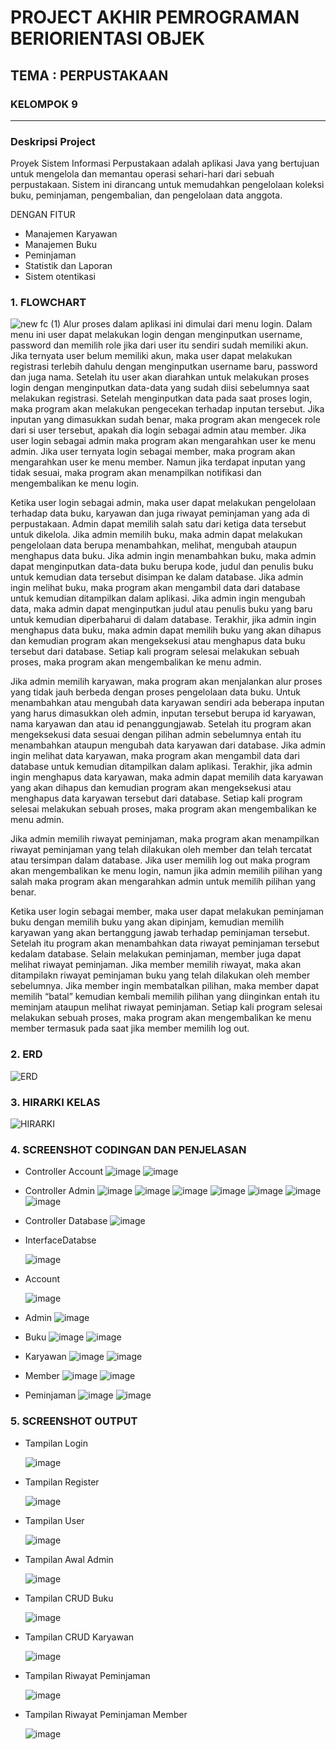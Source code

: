 # PROJECT AKHIR PEMROGRAMAN BERIORIENTASI OBJEK 
## TEMA : PERPUSTAKAAN
### KELOMPOK 9
------
### Deskripsi Project

Proyek Sistem Informasi Perpustakaan adalah aplikasi Java yang bertujuan untuk mengelola dan memantau operasi sehari-hari dari sebuah perpustakaan. Sistem ini dirancang untuk memudahkan pengelolaan koleksi buku, peminjaman, pengembalian, dan pengelolaan data anggota.

DENGAN FITUR

- Manajemen Karyawan
- Manajemen Buku
- Peminjaman
- Statistik dan Laporan
- Sistem otentikasi

### 1. FLOWCHART
![new fc (1)](https://github.com/Novandra7/PA-PBO/assets/122107967/48395052-fea1-4846-855e-43e160f7f43d)
Alur proses dalam aplikasi ini dimulai dari menu login. Dalam menu ini user dapat melakukan login dengan menginputkan username, password dan memilih role jika dari user itu sendiri sudah memiliki akun. Jika ternyata user belum memiliki akun, maka user dapat melakukan registrasi terlebih dahulu dengan menginputkan username baru, password dan juga nama. Setelah itu user akan diarahkan untuk melakukan proses login dengan menginputkan data-data yang sudah diisi sebelumnya saat melakukan registrasi. Setelah menginputkan data pada saat proses login, maka program akan melakukan pengecekan terhadap inputan tersebut. Jika inputan yang dimasukkan sudah benar, maka program akan mengecek role dari si user tersebut, apakah dia login sebagai admin atau member. Jika user login sebagai admin maka program akan mengarahkan user ke menu admin. Jika user ternyata login sebagai member, maka program akan mengarahkan user ke menu member. Namun jika terdapat inputan yang tidak sesuai, maka program akan menampilkan notifikasi dan mengembalikan ke menu login.

Ketika user login sebagai admin, maka user dapat melakukan pengelolaan terhadap data buku, karyawan dan juga riwayat peminjaman yang ada di perpustakaan. Admin dapat memilih salah satu dari ketiga data tersebut untuk dikelola. Jika admin memilih buku, maka admin dapat melakukan pengelolaan data berupa menambahkan, melihat, mengubah ataupun menghapus data buku. Jika admin ingin menambahkan buku, maka admin dapat menginputkan data-data buku berupa kode, judul dan penulis buku untuk kemudian data tersebut disimpan ke dalam database. Jika admin ingin melihat buku, maka program akan mengambil data dari database untuk kemudian ditampilkan dalam aplikasi. Jika admin ingin mengubah data, maka admin dapat menginputkan judul atau penulis buku yang baru untuk kemudian diperbaharui di dalam database. Terakhir, jika admin ingin menghapus data buku, maka admin dapat memilih buku yang akan dihapus dan kemudian program akan mengeksekusi atau menghapus data buku tersebut dari database. Setiap kali program selesai melakukan sebuah proses, maka program akan mengembalikan ke menu admin.

Jika admin memilih karyawan, maka program akan menjalankan alur proses yang tidak jauh berbeda dengan proses pengelolaan data buku. Untuk menambahkan atau mengubah data karyawan sendiri ada beberapa inputan yang harus dimasukkan oleh admin, inputan tersebut berupa id karyawan, nama karyawan dan atau  id penanggungjawab. Setelah itu program akan mengeksekusi data sesuai dengan pilihan admin sebelumnya entah itu menambahkan ataupun mengubah data karyawan dari database. Jika admin ingin melihat data karyawan, maka program akan mengambil data dari database untuk kemudian ditampilkan dalam aplikasi. Terakhir, jika admin ingin menghapus data karyawan, maka admin dapat memilih data karyawan yang akan dihapus dan kemudian program akan mengeksekusi atau menghapus data karyawan tersebut dari database. Setiap kali program selesai melakukan sebuah proses, maka program akan mengembalikan ke menu admin.

Jika admin memilih riwayat peminjaman, maka program akan menampilkan riwayat peminjaman yang telah dilakukan oleh member dan telah tercatat atau tersimpan dalam database. Jika user memilih log out maka program akan mengembalikan ke menu login, namun jika admin memilih pilihan yang salah maka program akan mengarahkan admin untuk memilih pilihan yang benar.

Ketika user login sebagai member, maka user dapat melakukan peminjaman buku dengan memilih buku yang akan dipinjam, kemudian memilih karyawan yang akan bertanggung jawab terhadap peminjaman tersebut. Setelah itu program akan menambahkan data riwayat peminjaman tersebut kedalam database. Selain melakukan peminjaman, member juga dapat melihat riwayat peminjaman. Jika member memilih riwayat, maka akan ditampilakn riwayat peminjaman buku yang telah dilakukan oleh member sebelumnya. Jika member ingin membatalkan pilihan, maka member dapat memilih “batal” kemudian kembali memilih pilihan yang diinginkan entah itu meminjam ataupun melihat riwayat peminjaman. Setiap kali program selesai melakukan sebuah proses, maka program akan mengembalikan ke menu member termasuk pada saat jika member memilih log out.

### 2. ERD
![ERD](https://github.com/Novandra7/PA-PBO/assets/122107967/e923e393-e732-4c3c-bbc9-caa1ab41d6fe)

### 3. HIRARKI KELAS
![HIRARKI](https://github.com/Novandra7/PA-PBO/assets/122107967/d7972031-e809-4621-86c4-8db6c4f7672f)

### 4. SCREENSHOT CODINGAN DAN PENJELASAN
- Controller Account
  ![image](https://github.com/Novandra7/PA-PBO/assets/122107967/39afadb2-eab6-466c-a86d-c53bd4e45799)
  ![image](https://github.com/Novandra7/PA-PBO/assets/122107967/f9a85bb0-266a-4da3-82be-341d2f7f6908)
  
- Controller Admin
  ![image](https://github.com/Novandra7/PA-PBO/assets/122107967/09120f55-76c3-42f8-9101-c2d591e38a38)
  ![image](https://github.com/Novandra7/PA-PBO/assets/122107967/d816f374-ee6a-4ba5-b011-914ad2426eb5)
  ![image](https://github.com/Novandra7/PA-PBO/assets/122107967/32dafe47-7418-4ead-8a48-19d38b31bc7e)
  ![image](https://github.com/Novandra7/PA-PBO/assets/122107967/749695bc-e577-4656-b768-23d7be3a65d0)
  ![image](https://github.com/Novandra7/PA-PBO/assets/122107967/4dc8226f-26ef-4eb9-a009-a5084bf5a84b)
  ![image](https://github.com/Novandra7/PA-PBO/assets/122107967/2a61afe4-7a02-4064-8f41-c49c2ba3e274)
  ![image](https://github.com/Novandra7/PA-PBO/assets/122107967/f061dc30-df55-4fa9-80a6-f5fdbc20baee)

- Controller Database
  ![image](https://github.com/Novandra7/PA-PBO/assets/122107967/62954f79-7e54-4580-a748-4a7cf8ce361f)

- InterfaceDatabse
  
  ![image](https://github.com/Novandra7/PA-PBO/assets/122107967/91e49e0f-5a54-40a9-a9a9-8a28a94f22ea)

- Account
  
  ![image](https://github.com/Novandra7/PA-PBO/assets/122107967/6522ac61-af8b-4f6f-9a45-b4d2b3b0efc3)

- Admin
  ![image](https://github.com/Novandra7/PA-PBO/assets/122107967/309606d0-7cb7-4651-96ce-17bb3bba6240)

- Buku
  ![image](https://github.com/Novandra7/PA-PBO/assets/122107967/7f5dffb5-6f6b-4c71-b582-38335e3a5280)
  ![image](https://github.com/Novandra7/PA-PBO/assets/122107967/18d5ffba-fad8-4c7b-9de9-ab6702fdad5f)

- Karyawan
  ![image](https://github.com/Novandra7/PA-PBO/assets/122107967/9a4e02d0-c6e2-477b-ab1f-4e09cb48ad02)
  ![image](https://github.com/Novandra7/PA-PBO/assets/122107967/633e3ae4-5364-49d8-835d-7a8b85a920c3)

- Member
  ![image](https://github.com/Novandra7/PA-PBO/assets/122107967/5d2d353a-1bac-4a63-b094-de86e9648030)
  ![image](https://github.com/Novandra7/PA-PBO/assets/122107967/99dc0a02-363f-4d8e-9027-16e57dc64871)

- Peminjaman
  ![image](https://github.com/Novandra7/PA-PBO/assets/122107967/b0265e1d-a0b3-4e95-bfce-9065da13374d)
  ![image](https://github.com/Novandra7/PA-PBO/assets/122107967/7ae855fa-a655-4155-9961-0cd83ccbc3f8)

### 5. SCREENSHOT OUTPUT
- Tampilan Login
  
  ![image](https://github.com/Novandra7/PA-PBO/assets/122107967/b380bc03-6c76-4b67-8368-279d443d75f4)

- Tampilan Register
  
  ![image](https://github.com/Novandra7/PA-PBO/assets/122107967/aff20f6d-349e-48ae-9dbf-de3e5264a29e)

- Tampilan User
  
  ![image](https://github.com/Novandra7/PA-PBO/assets/122107967/5ece082f-3fbc-4fd3-81d7-cbd8e2face95)

- Tampilan Awal Admin
  
  ![image](https://github.com/Novandra7/PA-PBO/assets/122107967/5d54f82e-d441-4b0b-a26c-37ac07c20101)

- Tampilan CRUD Buku
  
  ![image](https://github.com/Novandra7/PA-PBO/assets/122107967/0b76761c-dadc-476f-824c-10acf081ce2d)

- Tampilan CRUD Karyawan
  
  ![image](https://github.com/Novandra7/PA-PBO/assets/122107967/2e1bb4ec-615e-4de8-aa99-e35ed3ced0ef)

- Tampilan Riwayat Peminjaman
  
  ![image](https://github.com/Novandra7/PA-PBO/assets/122107967/4b898830-b0ba-4554-8d7f-57ab11d1b256)

- Tampilan Riwayat Peminjaman Member

  ![image](https://github.com/Novandra7/PA-PBO/assets/122107967/dfd216b7-0e9b-4ac3-a6a8-d7fc7f29db7c)

